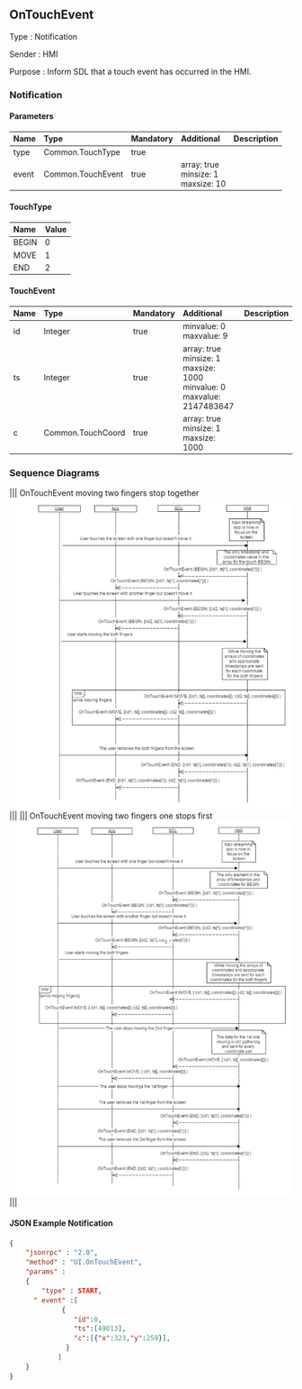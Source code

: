 ## OnTouchEvent

Type
: Notification

Sender
: HMI

Purpose
: Inform SDL that a touch event has occurred in the HMI.

### Notification

#### Parameters

|Name|Type|Mandatory|Additional|Description|
|:---|:---|:--------|:---------|:----------|
|type|Common.TouchType|true|||
|event|Common.TouchEvent|true|array: true<br>minsize: 1<br>maxsize: 10||

#### TouchType

|Name|Value|
|:---|:----|
|BEGIN|0|
|MOVE|1|
|END|2|

#### TouchEvent

|Name|Type|Mandatory|Additional|Description|
|:---|:---|:--------|:---------|:----------|
|id|Integer|true|minvalue: 0<br>maxvalue: 9||
|ts|Integer|true|array: true<br>minsize: 1<br>maxsize: 1000<br>minvalue: 0<br>maxvalue: 2147483647||
|c|Common.TouchCoord|true|array: true<br>minsize: 1<br>maxsize: 1000||

### Sequence Diagrams
|||
OnTouchEvent moving two fingers stop together
![OnTouchEvent](./assets/OnTouchEventTwoFingers.png)
|||
|||
OnTouchEvent moving two fingers one stops first
![OnTouchEvent](./assets/OnTouchEventTwoFingersOneStop.png)
|||

#### JSON Example Notification
```json
{
	"jsonrpc" : "2.0",
	"method" : "UI.OnTouchEvent",
	"params" :
	{
		"type" : START,
      " event" :[
             {
                "id":0,
                "ts":[49013],
                "c":[{"x":323,"y":259}],
              }
            ]
	}
}
```
